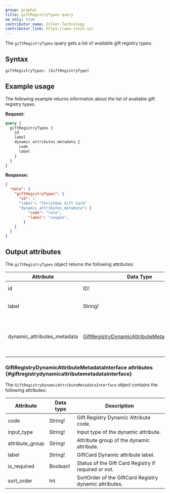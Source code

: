 ```yaml
---
group: graphql
title: giftRegistryTypes query
ee_only: true
contributor_name: Zilker Technology
contributor_link: https://www.ztech.io/
---
```

The `giftRegistryTypes` query gets a list of available gift registry types.

## Syntax
```graphql
giftRegistryTypes: [GiftRegistryType]
```

## Example usage

The following example returns information about the list of available gift registry types.

**Request:**
``` graphql
query {
  giftRegistryTypes {
    id
    label
    dynamic_attributes_metadata {
      code
      label
    }
  }
}
```
**Response:**
``` json
{
  "data": {
    "giftRegistryTypes": {
      "id": 1
      "label": "Christmas Gift Card"
      "dynamic_attributes_metadata": {
          "code": "role",
          "label": "coupon",
        }
    }
  }
}
```

## Output attributes

The `giftRegistryTypes` object returns the following attributes:

Attribute |  Data Type | Description
--- | --- | ---
id | ID! | Gift Card Registry ID.
label | String! | Gift Card Registry Label.
dynamic_attributes_metadata | [GiftRegistryDynamicAttributeMetadataInterface](#giftregistrydynamicattributemetadatainterface) | Additional attributes which are specified as a code-value pair.

### GiftRegistryDynamicAttributeMetadataInterface attributes {#giftregistrydynamicattributemetadatainterface}

The `GiftRegistryDynamicAttributeMetadataInterface` object contains the following attributes:

Attribute | Data type | Description
--- | --- | ---
code | String! | Gift Registry Dynamic Attribute code.
input_type | String! | Input type of the dynamic attribute.
attribute_group | String! | Attribute group of the dynamic attribute.
label | String! | GiftCard Dynamic attribute label.
is_required | Boolean! | Status of the Gift Card Registry if required or not.
sort_order | Int | SortOrder of the GiftCard Registry dynamic attributes.


